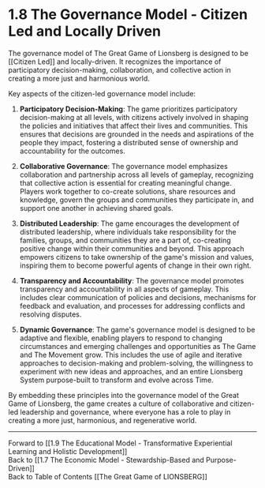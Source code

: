 # 1.8 The Governance Model - Citizen Led and Locally Driven

The governance model of The Great Game of Lionsberg is designed to be [[Citizen Led]] and locally-driven. It recognizes the importance of participatory decision-making, collaboration, and collective action in creating a more just and harmonious world.

Key aspects of the citizen-led governance model include:

1.  **Participatory Decision-Making**: The game prioritizes participatory decision-making at all levels, with citizens actively involved in shaping the policies and initiatives that affect their lives and communities. This ensures that decisions are grounded in the needs and aspirations of the people they impact, fostering a distributed sense of ownership and accountability for the outcomes.
    
2.  **Collaborative Governance**: The governance model emphasizes collaboration and partnership across all levels of gameplay, recognizing that collective action is essential for creating meaningful change. Players work together to co-create solutions, share resources and knowledge, govern the groups and communities they participate in, and support one another in achieving shared goals.
    
3.  **Distributed Leadership**: The game encourages the development of distributed leadership, where individuals take responsibility for the families, groups, and communities they are a part of, co-creating positive change within their communities and beyond. This approach empowers citizens to take ownership of the game's mission and values, inspiring them to become powerful agents of change in their own right.
    
4.  **Transparency and Accountability**: The governance model promotes transparency and accountability in all aspects of gameplay. This includes clear communication of policies and decisions, mechanisms for feedback and evaluation, and processes for addressing conflicts and resolving disputes.
    
5.  **Dynamic Governance**: The game's governance model is designed to be adaptive and flexible, enabling players to respond to changing circumstances and emerging challenges and opportunities as The Game and The Movement grow. This includes the use of agile and iterative approaches to decision-making and problem-solving, the willingness to experiment with new ideas and approaches, and an entire Lionsberg System purpose-built to transform and evolve across Time. 
    

By embedding these principles into the governance model of the Great Game of Lionsberg, the game creates a culture of collaborative and citizen-led leadership and governance, where everyone has a role to play in creating a more just, harmonious, and regenerative world.

____

Forward to [[1.9 The Educational Model - Transformative Experiential Learning and Holistic Development]]      
Back to [[1.7 The Economic Model - Stewardship-Based and Purpose-Driven]]  
Back to Table of Contents [[The Great Game of LIONSBERG]]  